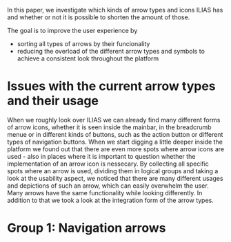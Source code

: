 In this paper, we investigate which kinds of arrow types and icons ILIAS has and whether or not it is possible to shorten the amount of those.

The goal is to improve the user experience by
* sorting all types of arrows by their funcionality
* reducing the overload of the different arrow types and symbols to achieve a consistent look throughout the platform

# Issues with the current arrow types and their usage

When we roughly look over ILIAS we can already find many different forms of arrow icons, whether it is seen inside the mainbar, in the breadcrumb menue or in different kinds of buttons, such as the action button or different types of navigation buttons. When we start digging a little deeper inside the platform we found out that there are even more spots where arrow icons are used - also in places where it is important to question whether the implementation of an arrow icon is nessecary. By collecting all specific spots where an arrow is used, dividing them in logical groups and taking a look at the usability aspect, we noticed that there are many different usages and depictions of such an arrow, which can easily overwhelm the user. Many arrows have the same functionality while looking differently. In addition to that we took a look at the integration form of the arrow types. 

# Group 1: Navigation arrows





